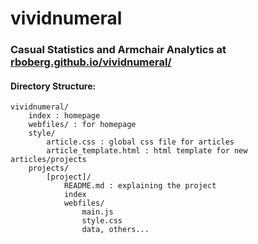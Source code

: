 vividnumeral
============

### Casual Statistics and Armchair Analytics at [rboberg.github.io/vividnumeral/](https://rboberg.github.io/vividnumeral/)

#### Directory Structure:

	vividnumeral/
		index : homepage
		webfiles/ : for homepage
		style/
			article.css : global css file for articles
			article_template.html : html template for new articles/projects
		projects/
			[project]/
				README.md : explaining the project
				index
				webfiles/
					main.js
					style.css
					data, others...
